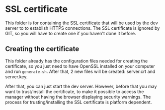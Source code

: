 # SSL certificate

This folder is for containing the SSL certificate that will be used by the dev server to to establish HTTPS connections.
The SSL certificate is ignored by GIT, so you will have to create one if you haven't done it before.

## Creating the certificate

This folder already has the configuration files needed for creating the certificate, so you just need to have OpenSSL
installed on your computer and run `generate.sh`. After that, 2 new files will be created: server.crt and server.key.

After that, you can just start the dev server. However, before that you may want to trust/install the certificate, to
make it possible to access the manager without having the browser displaying security warnings. The process for
trusting/installing  the SSL certificate is platform dependent.

